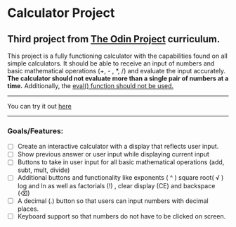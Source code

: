 # Calculator Project
## Third project from [The Odin Project](https://www.theodinproject.com/lessons/foundations-calculator) curriculum. 

This project is a fully functioning calculator with the capabilities found on all simple calculators. It should be able to receive an input of numbers and basic mathematical operations (+, - , *, /) and evaluate the input accurately. **The calculator should not evaluate more than a single pair of numbers at a time.**   Additionally, the [eval() function should not be used.](https://developer.mozilla.org/en-US/docs/Web/JavaScript/Reference/Global_Objects/eval#Never_use_eval!)

---
You can try it out [here]()
___


### Goals/Features: 
- [ ] Create an interactive calculator with a display that reflects user input.
- [ ] Show previous answer or user input while displaying current input
- [ ] Buttons to take in user input for all basic mathematical operations (add, subt, mult, divide)
- [ ] Additional buttons and functionality like exponents ( ^ ) square root( √ ) log and ln as well as factorials (!) , clear display (CE) and backspace (⌫)
- [ ] A decimal (.) button so that users can input numbers with decimal places.
- [ ] Keyboard support so that numbers do not have to be clicked on screen.  
